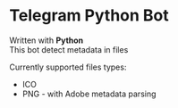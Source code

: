 # Telegram Python Bot
Written with **Python**  
This bot detect metadata in files

Currently supported files types:
* ICO
* PNG - with Adobe metadata parsing